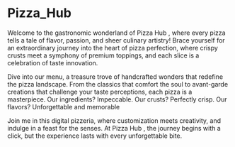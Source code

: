 # Pizza_Hub


Welcome to the gastronomic wonderland of Pizza Hub , where every pizza tells a tale of flavor, passion, and sheer culinary artistry! Brace yourself for an extraordinary journey into the heart of pizza perfection, where crispy crusts meet a symphony of premium toppings, and each slice is a celebration of taste innovation.

Dive into our menu, a treasure trove of handcrafted wonders that redefine the pizza landscape. From the classics that comfort the soul to avant-garde creations that challenge your taste perceptions, each pizza is a masterpiece. Our ingredients? Impeccable. Our crusts? Perfectly crisp. Our flavors? Unforgettable and memorable

Join me in this digital pizzeria, where customization meets creativity, and indulge in a feast for the senses. At Pizza Hub , the journey begins with a click, but the experience lasts with every unforgettable bite. 
